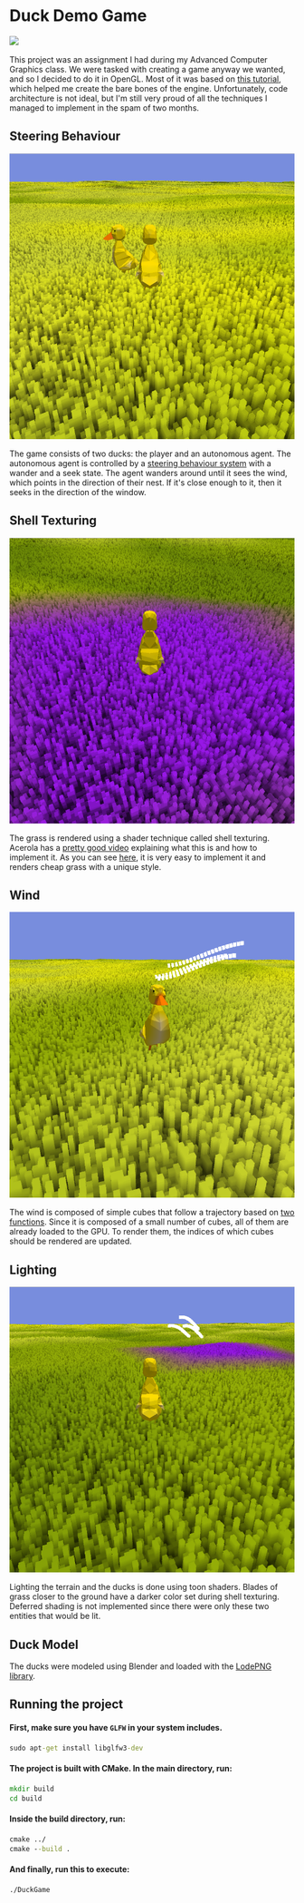 # Duck Demo Game

![](assets/Readme/DuckFriendsInTheWind.gif)

This project was an assignment I had during my Advanced Computer Graphics class. We were tasked with creating a game anyway we wanted, and so I decided to do it in OpenGL. Most of it was based on [this tutorial](https://learnopengl.com/Introduction), which helped me create the bare bones of the engine. Unfortunately, code architecture is not ideal, but I'm still very proud of all the techniques I managed to implement in the spam of two months.

## Steering Behaviour

![](assets/Readme/DuckFriend.png)

The game consists of two ducks: the player and an autonomous agent. The autonomous agent is controlled by a [steering behaviour system](src/controllers/DuckBotController.cpp) with a wander and a seek state. The agent wanders around until it sees the wind, which points in the direction of their nest. If it's close enough to it, then it seeks in the direction of the window.

## Shell Texturing

![](assets/Readme/ShellTexturing.png)

The grass is rendered using a shader technique called shell texturing. Acerola has a [pretty good video](https://www.youtube.com/watch?v=9dr-tRQzij4) explaining what this is and how to implement it. As you can see [here](shaders/terrain/TerrainV2.frag), it is very easy to implement it and renders cheap grass with a unique style.

## Wind

![](assets/Readme/DuckInTheWind.png)

The wind is composed of simple cubes that follow a trajectory based on [two functions](src/entities/Wind.cpp). Since it is composed of a small number of cubes, all of them are already loaded to the GPU. To render them, the indices of which cubes should be rendered are updated.

## Lighting

![](assets/Readme/Lighting.png)

Lighting the terrain and the ducks is done using toon shaders. Blades of grass closer to the ground have a darker color set during shell texturing. Deferred shading is not implemented since there were only these two entities that would be lit.

## Duck Model

The ducks were modeled using Blender and loaded with the [LodePNG library](https://lodev.org/lodepng/).

## Running the project

#### First, make sure you have `GLFW` in your system includes.

```cmd
sudo apt-get install libglfw3-dev
```

#### The project is built with CMake. In the main directory, run:

```cmd
mkdir build
cd build
```

#### Inside the build directory, run:

```cmd
cmake ../
cmake --build .
```

#### And finally, run this to execute:

```cmd
./DuckGame
```
